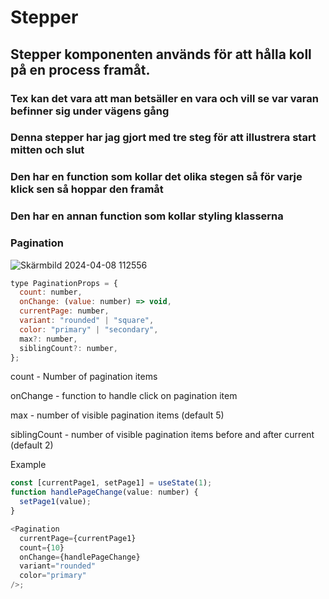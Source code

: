 # Stepper

## Stepper komponenten används för att hålla koll på en process framåt.

### Tex kan det vara att man betsäller en vara och vill se var varan befinner sig under vägens gång

### Denna stepper har jag gjort med tre steg för att illustrera start mitten och slut

### Den har en function som kollar det olika stegen så för varje klick sen så hoppar den framåt

### Den har en annan function som kollar styling klasserna

### Pagination

![Skärmbild 2024-04-08 112556](https://github.com/isabellaes/isabella-components/assets/90759936/15a3afea-5829-4c9b-a15f-c5d8d715c4a9)

```js
type PaginationProps = {
  count: number,
  onChange: (value: number) => void,
  currentPage: number,
  variant: "rounded" | "square",
  color: "primary" | "secondary",
  max?: number,
  siblingCount?: number,
};
```

count - Number of pagination items

onChange - function to handle click on pagination item

max - number of visible pagination items (default 5)

siblingCount - number of visible pagination items before and after current (default 2)

Example

```js
const [currentPage1, setPage1] = useState(1);
function handlePageChange(value: number) {
  setPage1(value);
}

<Pagination
  currentPage={currentPage1}
  count={10}
  onChange={handlePageChange}
  variant="rounded"
  color="primary"
/>;
```
